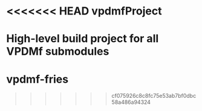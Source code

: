 <<<<<<< HEAD
vpdmfProject
============

High-level build project for all VPDMf submodules
=======
# vpdmf-fries
>>>>>>> cf075926c8c8fc75e53ab7bf0dbc58a486a94324
